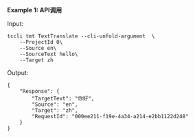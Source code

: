 **Example 1: API调用**



Input: 

```
tccli tmt TextTranslate --cli-unfold-argument  \
    --ProjectId 0\
    --Source en\
    --SourceText hello\
    --Target zh
```

Output: 
```
{
    "Response": {
        "TargetText": "你好",
        "Source": "en",
        "Target": "zh",
        "RequestId": "000ee211-f19e-4a34-a214-e2bb1122d248"
    }
}
```

